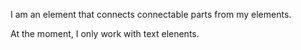 I am an element that connects connectable parts from my elements.

At the moment, I only work with text elenents. 